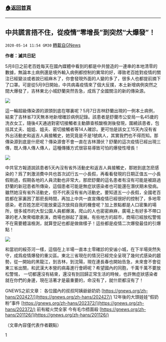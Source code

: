 ###  [:house:返回首頁](https://github.com/ourhimalayas/txt)
---

## 中共謊言捂不住，從疫情“零增長”到突然“大爆發”！
`2020-05-14 11:54 GM30` [轉載自GNews](https://gnews.org/zh-hant/203460/)

**作者：滅共日記**

5月8日之前老百姓每天在國內媒體中看到的都是中共營造的一連串的本地清零的數據，無論本土病例還是境外輸入病例都控制的異常的好，導致老百姓對疫情的關注已經變淡或者說已經麻木了，你會發現外面的人變的多了，很多人也都提前摘下了口罩。可是從5月9日開始，中共病毒疫情來了個大反撲，本土新增病例突然之間大爆發了，吉林東北小城舒蘭突然告急，成爲了全國關注的新的傳染源。

![](https://s3.amazonaws.com/gnews-media-offload/wp-content/uploads/2020/05/14113412/1-107.jpg)

這一輪超級傳染源的源頭到底在哪裏呢？5月7日吉林舒蘭出現的一例本土病例，結束了吉林省73天無本地新增確診病例記錄。該患者是舒蘭市公安局一名45歲的洗衣女工，隨後4天通過對密切接觸者主動篩查核酸檢測後發現，圍繞該患者，包括其丈夫、姐姐、姐夫、密切接觸者等14人確診。更可怕是該女工15天內沒有省外出活動史和返吉人員接觸史，她究竟是不是1號病人，其實我們也不得而知。那傳染源到底是什麽呢？傳染源會不會一直在吉林潛伏？舒蘭的這次疫情已經出現三傳，既人傳人傳人傳人，這種傳播方式很容易導致可怕的爆發性增長！

![](https://s3.amazonaws.com/gnews-media-offload/wp-content/uploads/2020/05/14113451/2-84.jpg)

中共官方報道說該患者5天內沒有省外活動史和返吉人員接觸史，那她到底怎麽感染的？爲了刺激消費中共也首次試行五一小長假，再看看發現的日期正值五一小長假剛過，假期各地的人員流動也非常大，那麽舒蘭的這名患者有沒有可能是被路過舒蘭的新冠患者所傳染，這個患者可能是無症狀感染者也可能還在潛伏期未發病。雖然她沒有省外活動史，但不代表沒有省內活動史。要知道五一小長假，全國老百姓都在家裏困了那麽長時間，再加上中共一直宣傳疫情已經很好的控制了，多地零感染，老百姓怎麽可能放棄這次放飛自我的機會呢？加上景點都是人口密集的場所，很多城市的大型公園人員都爆滿，爬山的人也密密麻麻，廣場上有好多不帶口罩的老人聚衆唱歌表演，商場也辦起了漫展。有些地方的超市，商場已經放松警惕不在需要體溫檢測，就算登記也都是做做樣子！這些都是疫情二次爆發最佳的引爆點！

![](https://s3.amazonaws.com/gnews-media-offload/wp-content/uploads/2020/05/14113758/3-78.jpg)

和當初的綏芬河一樣，這個在上半場一直本土零確診的安谧小城，在下半場突然失守，成爲疫情爆發的重災區。東北三省現在的情況已經完全呈現了幾何式感染的趨勢，從一開始的黑龍江，到吉林，到沈陽，現在連長春也開始告急，未來會不會從東三省出關，和武漢大本營的病毒進行會師呢？希望國內的同胞，千萬千萬不要放松警惕， 一切都還沒有結束，還沒有到回歸正常生活的時候，也許無症狀感染者就在你們的身邊，現在活著才是最重要的，命沒有了，就什麽都沒有了！

GNEWS之前文章：
各位國內的叔叔阿姨爺爺奶奶 [https://gnews.org/zh-hans/202427/](https://gnews.org/zh-hans/202427/)
12年後的大頭娃娃“假奶粉”事件 [https://gnews.org/zh-hans/202372/](https://gnews.org/zh-hans/202372/)
前有縱火焚全家 今有毛巾捂面殺 [https://gnews.org/zh-hans/201126/](https://gnews.org/zh-hans/201126/)

（文章內容僅代表作者觀點）

1
